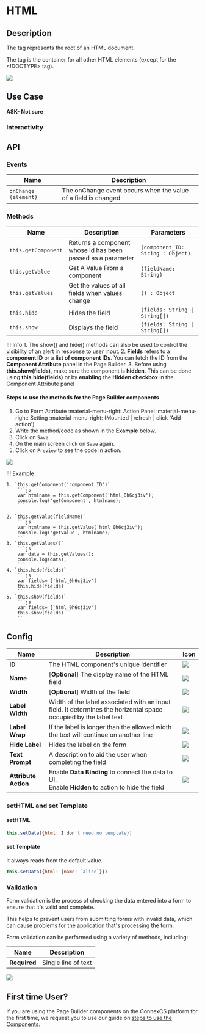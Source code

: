 # HTML

## Description

The <html> tag represents the root of an HTML document.

The <html> tag is the container for all other HTML elements (except for the <!DOCTYPE> tag).

<img src= "/apps/components/img/html.png">

## Use Case

**ASK- Not sure** 

### Interactivity

## API

### Events

| **Name**| **Description**|
|---------|----------------|
| `onChange (element)`| The onChange event occurs when the value of a field is changed|

### Methods

| **Name**| **Description**|**Parameters**|
|---------|----------------|--------------|
|`this.getComponent`|Returns a component whose id has been passed as a parameter|`(component_ID: String : Object)`|
|`this.getValue`|Get A Value From a component|`(fieldName: String)`|
|`this.getValues`|Get the values of all fields when values change|`() : Object`|
|`this.hide`|Hides the field|`(fields: String \| String[])`|
|`this.show`|Displays the field|`(fields: String \| String[])`|

!!! Info
    1. The show() and hide() methods can also be used to control the visibility of an alert in response to user input.
    2. **Fields** refers to a **component ID** or a **list of component IDs**. You can fetch the ID from the **Component Attribute** panel in the Page Builder.
    3. Before using **this.show(fields)**, make sure the component is **hidden**. This can be done using **this.hide(fields)** or by **enabling** the **Hidden checkbox** in the Component Attribute panel

#### Steps to use the methods for the Page Builder components

1. Go to Form Attribute :material-menu-right: Action Panel :material-menu-right: Setting :material-menu-right: (Mounted | refresh | click 'Add action').
2. Write the method/code as shown in the **Example** below.
3. Click on `Save`.
4. On the main screen click on `Save` again.
5. Click on `Preview` to see the code in action.
<img src= "/apps/components/img/check1.png">

!!! Example

    1. `this.getComponent('component_ID')`
        ```js
        var htmlname = this.getComponent('html_0h6cj3iv');
        console.log('getComponent', htmlname);
        ```
   
    2. `this.getValue(fieldName)`
        ```js
        var htmlname = this.getValue('html_0h6cj3iv');
        console.log('getValue', htmlname);
        ```
    3. `this.getValues()`
        ```js
        var data = this.getValues();
        console.log(data);
        ```
    4. `this.hide(fields)`
        ```js
        var fields= ['html_0h6cj3iv']
        this.hide(fields)
        ```
    5. `this.show(fields)`
        ```js
        var fields= ['html_0h6cj3iv']
        this.show(fields)
        ```

## Config

| **Name**|**Description**|**Icon**|
|---------|---------------|--------|
|**ID**| The HTML component's unique identifier|<img src= "/apps/components/img/input_id.png">|
|**Name**| [**Optional**] The display name of the HTML field|<img src= "/apps/components/img/checkbox_name.png">|
|**Width**| [**Optional**] Width of the field|<img src= "/apps/components/img/input_width.png">|
|**Label Width**|Width of the label associated with an input field. It determines the horizontal space occupied by the label text|<img src= "/apps/components/img/input_labelwidth1.png">|
|**Label Wrap**| If the label is longer than the allowed width the text will continue on another line|<img src= "/apps/components/img/input_labelwrap1.png">|
|**Hide Label**| Hides the label on the form|<img src= "/apps/components/img/input_hidelabel.png">|
|**Text Prompt**| A description to aid the user when completing the field|<img src= "/apps/components/img/input_textprompt.png">|
|**Attribute Action**|Enable **Data Binding** to connect the data to UI. <br> Enable **Hidden** to action to hide the field|<img src= "/apps/components/img/group_attributionaction.png">|

### setHTML and set Template

#### setHTML

```js
this.setData({html: I don't need no template})
```

#### set Template

It always reads from the default value.

```js
this.setData({html: {name: `Alice`}})
```

### Validation

Form validation is the process of checking the data entered into a form to ensure that it's valid and complete.

This helps to prevent users from submitting forms with invalid data, which can cause problems for the application that's processing the form.

Form validation can be performed using a variety of methods, including:

| **Name**| **Description**|
|---------|----------------|
| **Required**| Single line of text|

<img src= "/apps/components/img/html_validation.png">

## First time User?

If you are using the Page Builder components on the ConnexCS platform for the first time, we request you to use our guide on <a href="https://bani-appsection--connexcs-docs.netlify.app/apps/page-builder/#steps-to-use-components-in-the-page-builder" target="_blank">steps to use the Components</a>.